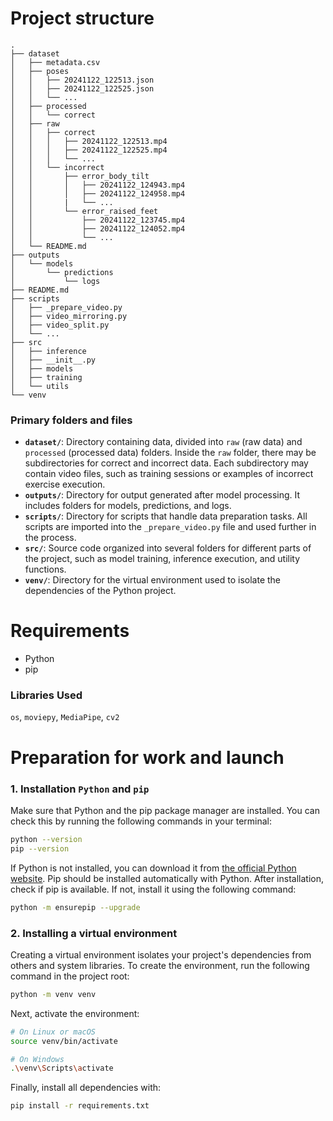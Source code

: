 # Project structure

```
.
├── dataset
│   ├── metadata.csv
│   ├── poses
│   │   ├── 20241122_122513.json
│   │   ├── 20241122_122525.json
│   │   └── ...
│   ├── processed
│   │   └── correct
│   ├── raw
│   │   ├── correct
│   │   │   ├── 20241122_122513.mp4
│   │   │   ├── 20241122_122525.mp4
│   │   │   └── ...
│   │   └── incorrect
│   │       ├── error_body_tilt
│   │       │   ├── 20241122_124943.mp4
│   │       │   ├── 20241122_124958.mp4
│   │       |   └── ...
│   │       └── error_raised_feet
│   │           ├── 20241122_123745.mp4
│   │           ├── 20241122_124052.mp4
│   │           └── ...
│   └── README.md
├── outputs
│   └── models
│       └── predictions
│           └── logs
├── README.md
├── scripts
│   ├── _prepare_video.py
│   ├── video_mirroring.py
│   ├── video_split.py
│   └── ...
├── src
│   ├── inference
│   ├── __init__.py
│   ├── models
│   ├── training
│   └── utils
└── venv
```

### Primary folders and files

- **`dataset/`**: Directory containing data, divided into `raw` (raw data) and `processed` (processed data) folders. Inside the `raw` folder, there may be subdirectories for correct and incorrect data. Each subdirectory may contain video files, such as training sessions or examples of incorrect exercise execution.
- **`outputs/`**: Directory for output generated after model processing. It includes folders for models, predictions, and logs.
- **`scripts/`**: Directory for scripts that handle data preparation tasks. All scripts are imported into the `_prepare_video.py` file and used further in the process.
- **`src/`**: Source code organized into several folders for different parts of the project, such as model training, inference execution, and utility functions.
- **`venv/`**: Directory for the virtual environment used to isolate the dependencies of the Python project.

# Requirements

- Python
- pip

### Libraries Used

`os`, `moviepy`, `MediaPipe`, `cv2`

# Preparation for work and launch
### 1. Installation **`Python`** and **`pip`**

Make sure that Python and the pip package manager are installed. You can check this by running the following commands in your terminal:

```bash
python --version
pip --version
```

If Python is not installed, you can download it from [the official Python website]([https://www.python.org/downloads/](https://www.python.org/downloads/)). Pip should be installed automatically with Python. After installation, check if pip is available. If not, install it using the following command:

```bash
python -m ensurepip --upgrade
```

### 2. Installing a virtual environment

Creating a virtual environment isolates your project's dependencies from others and system libraries. To create the environment, run the following command in the project root:

```bash
python -m venv venv
```

Next, activate the environment:

```bash
# On Linux or macOS
source venv/bin/activate

# On Windows
.\venv\Scripts\activate
```

Finally, install all dependencies with:

```bash
pip install -r requirements.txt
```
